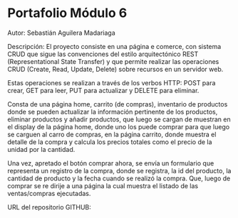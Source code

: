 # Portafolio Módulo 6

Autor: Sebastián Aguilera Madariaga

Descripción: 
El proyecto consiste en una página e comerce, con sistema CRUD que sigue las convenciones del estilo arquitectónico REST (Representational State Transfer) y que permite realizar las operaciones CRUD (Create, Read, Update, Delete) sobre recursos en un servidor web.

Estas operaciones se realizan a través de los verbos HTTP: POST para crear, GET para leer, PUT para actualizar y DELETE para eliminar.

Consta de una página home, carrito (de compras), inventario de productos donde se pueden actualizar la información pertinente de los productos, eliminar productos y añadir productos, que luego se cargan de muestran en el display de la página home, donde uno los puede comprar para que luego se carguen al carro de compras, en la página carrito, donde muestra el detalle de la compra y calcula los precios totales como el precio de la unidad por la cantidad.

Una vez, apretado el botón comprar ahora, se envía un formulario que representa un registro de la compra, donde se registra, la id del producto, la cantidad de producto y la fecha cuando se realizó la compra. Que, luego de comprar se re dirije a una página la cual muestra el listado de las ventas/compras ejecutadas.

URL del repositorio GITHUB:
